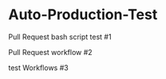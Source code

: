 # Auto-Production-Test

Pull Request bash script test #1

Pull Request workflow #2

test Workflows #3